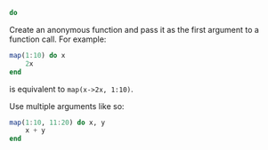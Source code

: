 ```julia
do
```

Create an anonymous function and pass it as the first argument to a function call. For example:

```julia
map(1:10) do x
    2x
end
```

is equivalent to `map(x->2x, 1:10)`.

Use multiple arguments like so:

```julia
map(1:10, 11:20) do x, y
    x + y
end
```
